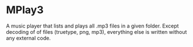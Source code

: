 # MPlay3
A music player that lists and plays all .mp3 files in a given folder. Except decoding of of files (truetype, png, mp3), everything else is written without any external code.
